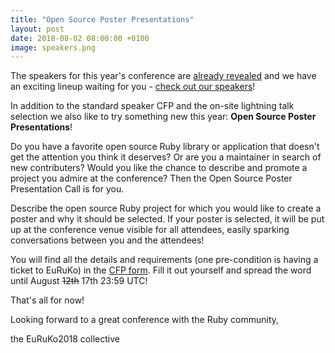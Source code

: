 ```yaml
---
title: "Open Source Poster Presentations"
layout: post
date: 2018-08-02 08:00:00 +0100
image: speakers.png
---
```


The speakers for this year's conference are [already revealed](https://euruko2018.org/2018/06/13/speakers-announced.html) and we have an exciting lineup waiting for you - [check out our speakers](https://euruko2018.org/speakers/)!

In addition to the standard speaker CFP and the on-site lightning talk selection we also like to try something new this year: **Open Source Poster Presentations**!

Do you have a favorite open source Ruby library or application that doesn't get the attention you think it deserves? Or are you a maintainer in search of new contributers? Would you like the chance to describe and promote a project you admire at the conference? Then the Open Source Poster Presentation Call is for you.

Describe the open source Ruby project for which you would like to create a poster and why it should be selected. If your poster is selected, it will be put up at the conference venue visible for all attendees, easily sparking conversations between you and the attendees!

You will find all the details and requirements (one pre-condition is having a ticket to EuRuKo) in the [CFP form](https://goo.gl/forms/HiKHyZtPMYYRScCs1). Fill it out yourself and spread the word until August <span style="text-decoration: line-through">12th</span> 17th 23:59 UTC!

That's all for now!

Looking forward to a great conference with the Ruby community,

the EuRuKo2018 collective

